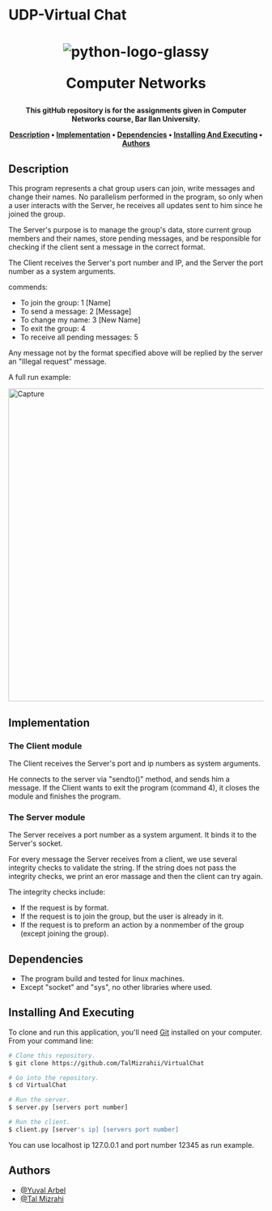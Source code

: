 # UDP-Virtual Chat

<h1 align="center">
  
  ![python-logo-glassy](https://user-images.githubusercontent.com/103560553/204082228-92a30920-ca99-4517-9b9d-c3ab44d42a0b.png)

  Computer Networks
  <br>
</h1>

<h4 align="center">This gitHub repository is for the assignments given in Computer Networks course, Bar Ilan University.


<p align="center">
  <a href="#description">Description</a> •
  <a href="#implementation">Implementation</a> •
  <a href="#dependencies">Dependencies</a> •
  <a href="#installing-and-executing">Installing And Executing</a> •
  <a href="#authors">Authors</a> 
</p>

## Description

This program represents a chat group users can join, write messages and change their names. 
No parallelism performed in the program, so only when a user interacts with the Server, he receives all updates sent to him since he joined the group.

The Server's purpose is to manage the group's data, store current group members and their names, store pending messages, and be responsible for checking if the client sent a message in the correct format.

The Client receives the Server's port number and IP, and the Server the port number as a system arguments.

commends:
* To join the group: 1 [Name]
* To send a message: 2 [Message]
* To change my name: 3 [New Name]
* To exit the group: 4
* To receive all pending messages: 5

Any message not by the format specified above will be replied by the server an "Illegal request" message.
  
  A full run example:
  
<img width="618" alt="Capture" src="https://user-images.githubusercontent.com/103560553/203810324-cacafd9f-34ee-45ea-b3de-bf99a59ffec7.PNG">


## Implementation

### The Client module
The Client receives the Server's port and ip numbers as system arguments.

He connects to the server via "sendto()" method, and sends him a message.
If the Client wants to exit the program (command 4), it closes the module and finishes the program.

### The Server module

The Server receives a port number as a system argument. It binds it to the Server's socket.

For every message the Server receives from a client, we use several integrity checks to validate the string. 
If the string does not pass the integrity checks, we print an eror massage and then the client can try again.

The integrity checks include:

* If the request is by format.
* If the request is to join the group, but the user is already in it.
* If the request is to preform an action by a nonmember of the group (except joining the group).

## Dependencies

* The program build and tested for linux machines.
* Except "socket" and "sys", no other libraries where used.

## Installing And Executing

To clone and run this application, you'll need [Git](https://git-scm.com) installed on your computer. From your command line:

```bash
# Clone this repository.
$ git clone https://github.com/TalMizrahii/VirtualChat

# Go into the repository.
$ cd VirtualChat
```

```bash
# Run the server.
$ server.py [servers port number]
```

```bash
# Run the client.
$ client.py [server's ip] [servers port number]
```
  You can use localhost ip 127.0.0.1 and port number 12345 as run example.


## Authors
* [@Yuval Arbel](https://github.com/YuvalArbel1)
* [@Tal Mizrahi](https://github.com/TalMizrahii)


